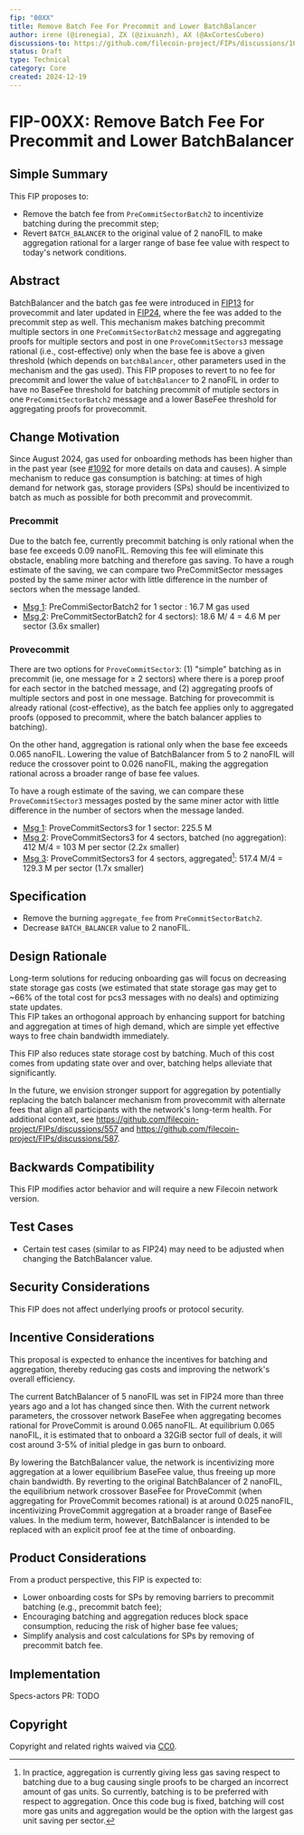 ```yaml
---
fip: "00XX"
title: Remove Batch Fee For Precommit and Lower BatchBalancer
author: irene (@irenegia), ZX (@zixuanzh), AX (@AxCortesCubero)
discussions-to: https://github.com/filecoin-project/FIPs/discussions/1092
status: Draft
type: Technical
category: Core
created: 2024-12-19
---
```


# FIP-00XX: Remove Batch Fee For Precommit and Lower BatchBalancer

## Simple Summary
This FIP proposes to:
- Remove the batch fee from `PreCommitSectorBatch2` to incentivize batching during the precommit step;
- Revert `BATCH_BALANCER` to the original value of 2 nanoFIL to make aggregation rational for a larger range of base fee value with respect to today's network conditions.


## Abstract
BatchBalancer and the batch gas fee were introduced in [FIP13](https://github.com/filecoin-project/FIPs/blob/master/FIPS/fip-0013.md) for provecommit and later updated in [FIP24](https://github.com/filecoin-project/FIPs/blob/master/FIPS/fip-0024.md), where the fee was added to the precommit step as well. 
This mechanism makes batching precommit multiple sectors in one `PreCommitSectorBatch2` message and aggregating proofs for multiple sectors and post in one `ProveCommitSectors3` message rational (i.e., cost-effective) only when the base fee is above a given threshold (which depends on `batchBalancer`, other parameters used in the mechanism and the gas used). This FIP proposes to revert to no fee for precommit and lower the value of `batchBalancer` to 2 nanoFIL in order to have no BaseFee threshold for batching precommit of mutiple sectors in one `PreCommitSectorBatch2` message and a lower BaseFee threshold for aggregating proofs for provecommit.

## Change Motivation
Since August 2024, gas used for onboarding methods has been higher than in the past year (see [#1092](https://github.com/filecoin-project/FIPs/discussions/1092) for more details on data and causes).  A simple mechanism to reduce gas consumption is batching: at times of high demand for network gas, storage providers (SPs) should be incentivized to batch as much as possible for both precommit and provecommit.  

### Precommit
Due to the batch fee, currently precommit batching is only rational when the base fee exceeds 0.09 nanoFIL. Removing this fee will eliminate this obstacle, enabling more batching and therefore gas saving. To have a rough estimate of the saving, we can compare two PreCommitSector messages posted by the same miner actor with little difference in the number of sectors when the message landed.
- [Msg 1](https://www.filutils.com/en/message/bafy2bzacebzacw3b7ymcwukk2uimahiebpke65utbfn3srgslzj5w3hh234x6): PreCommiSectorBatch2 for 1 sector : 16.7 M gas used
- [Msg 2](https://www.filutils.com/en/message/bafy2bzacebdqgivdbxzj25exae55j7vjasos45lvj4bzi6fj5oaya4rqwxrf6): PreCommitSectorBatch2 for 4 sectors):  18.6 M/ 4 =  4.6 M per sector (3.6x smaller)



### Provecommit
There are two options for `ProveCommitSector3`: (1) "simple" batching as in precommit (ie, one message for ≥ 2 sectors) where there is a porep proof for each sector in the batched message, and (2) aggregating proofs of multiple sectors and post in one message. 
Batching for provecommit is already rational (cost-effective), as the batch fee applies only to aggregated proofs (opposed to precommit, where the batch balancer applies to batching). 

On the other hand, aggregation is rational only when the base fee exceeds 0.065 nanoFIL. Lowering the value of BatchBalancer from 5 to 2 nanoFIL will reduce the crossover point to 0.026 nanoFIL, making the aggregation rational across a broader range of base fee values.

To have a rough estimate of the saving, we can compare these `ProveCommitSector3` messages posted by the same miner actor with little difference in the number of sectors when the message landed.
- [Msg 1](https://www.filutils.com/en/message/bafy2bzacebshpv7afwnxph6l4jnbpwpqnss3cboyfvlualfrjbox76hojjnlo): ProveCommitSectors3 for 1 sector: 225.5 M 
- [Msg 2](https://www.filutils.com/en/message/bafy2bzacebd7ftq5lk4ikuif4j3xfwiabmla5bek3kuhn3k6x3obufxyzrs6y): ProveCommitSectors3 for 4 sectors, batched (no aggregation): 412 M/4 = 103 M per sector (2.2x smaller)
- [Msg 3](https://www.filutils.com/en/message/bafy2bzacedezi6lm4warrfq2n6dxvpokowzt5isacbq2kojkz462yfpfq7lxm): ProveCommitSectors3 for 4 sectors, aggregated[^*]: 517.4 M/4 = 129.3 M per sector (1.7x smaller)

[^*]: In practice, aggregation is currently giving less gas saving respect to batching due to a bug causing single proofs to be charged an incorrect amount of gas units. So currently, batching is to be preferred with respect to aggregation. Once this code bug is fixed, batching will cost more gas units and aggregation would be the option with the largest gas unit saving per sector. 


## Specification
- Remove the burning `aggregate_fee` from `PreCommitSectorBatch2`.
- Decrease `BATCH_BALANCER` value to 2 nanoFIL.


## Design Rationale
Long-term solutions for reducing onboarding gas will focus on decreasing state storage gas costs (we estimated that state storage gas may get to  ~66% of the total cost for pcs3 messages with no deals) and optimizing state updates.  
This FIP takes an orthogonal approach by enhancing support for batching and aggregation at times of high demand, which are simple yet effective ways to free chain bandwidth immediately.  

This FIP also reduces state storage cost by batching. Much of this cost comes from updating state over and over, batching helps alleviate that significantly.

In the future, we envision stronger support for aggregation by potentially replacing the batch balancer mechanism from provecommit with alternate fees that align all participants  with the network's long-term health. For additional context, see https://github.com/filecoin-project/FIPs/discussions/557 and https://github.com/filecoin-project/FIPs/discussions/587.



## Backwards Compatibility
This FIP modifies actor behavior and will require a new Filecoin network version.



## Test Cases
- Certain test cases (similar to as FIP24)  may need to be adjusted when changing the BatchBalancer value.



## Security Considerations
This FIP does not affect underlying proofs or protocol security.



## Incentive Considerations
This proposal is expected to enhance the incentives for batching and aggregation, thereby reducing gas costs and improving the network's overall efficiency.

The current BatchBalancer of 5 nanoFIL was set in FIP24 more than three years ago and a lot has changed since then. With the current network parameters, the crossover network BaseFee when aggregating becomes rational for ProveCommit is around 0.065 nanoFIL. At equilibrium 0.065 nanoFIL, it is estimated that to onboard a 32GiB sector full of deals, it will cost around 3-5% of initial pledge in gas burn to onboard.

By lowering the BatchBalancer value, the network is incentivizing more aggregation at a lower equilibrium BaseFee value, thus freeing up more chain bandwidth. By reverting to the original BatchBalancer of 2 nanoFIL, the equilibrium network crossover BaseFee for ProveCommit (when aggregating for ProveCommit becomes rational) is at around 0.025 nanoFIL, incentivizing ProveCommit aggregation at a broader range of BaseFee values. In the medium term, however, BatchBalancer is intended to be replaced with an explicit proof fee at the time of onboarding. 


## Product Considerations
From a product perspective, this FIP is expected to:
- Lower onboarding costs for SPs by removing barriers to precommit batching (e.g., precommit batch fee);
- Encouraging batching and aggregation reduces block space consumption, reducing the risk of higher base fee values;
- Simplify analysis and cost calculations for SPs by removing of precommit batch fee.



## Implementation
Specs-actors PR: TODO

## Copyright
Copyright and related rights waived via [CC0](https://creativecommons.org/publicdomain/zero/1.0/).
